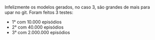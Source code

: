 Infelizmente os modelos gerados, no caso 3, são grandes de mais para upar no git. 
Foram feitos 3 testes: 
- 1° com 10.000 episódios
- 2° com 40.000 episódios
- 3° com 2.000.000 episódios
